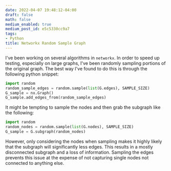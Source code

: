 ```yaml
---
date: 2022-04-07 19:48:12-04:00
draft: false
math: false
medium_enabled: true
medium_post_id: e5c5330cc9a7
tags:
- Python
title: Networkx Random Sample Graph
---
```


I've been working on several algorithms in `networkx`. In order to speed up testing, especially on large graphs, I've been randomly sampling portions of the original graph. The best way I've found to do this is through the following python snippet:

```python
import random
random_sample_edges = random.sample(list(G.edges), SAMPLE_SIZE)
G_sample = nx.Graph()
G_sample.add_edges_from(random_sample_edges)
```

It might be tempting to sample the nodes and then grab the subgraph like the following:

```python
import random
random_nodes = random.sample(list(G.nodes), SAMPLE_SIZE)
G_sample = G.subgraph(random_nodes)
```

However, only considering the nodes when sampling  makes it highly likely that the subgraph will significantly less edges. This results in a mostly disconnected subgraph and a loss of information. Sampling the edges prevents this issue at the expense of not capturing single nodes not connected to anything else.